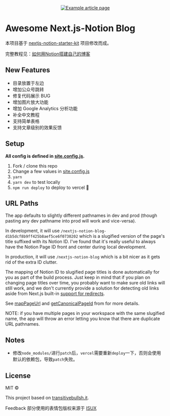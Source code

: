 <p align="center">
  <a href="https://nextjs-notion-starter-kit-frankcbliu.vercel.app">
    <img alt="Example article page" src="https://user-images.githubusercontent.com/36353894/145680596-8a06e81c-65c7-4ec9-9101-ded668c9a3eb.png">
  </a>
</p>


# Awesome Next.js-Notion Blog

本项目基于 [nextjs-notion-starter-kit](https://github.com/transitive-bullshit/nextjs-notion-starter-kit) 项目修改而成。

完整教程见：[如何用Notion搭建自己的博客](https://szufrank.top/create-notion-blog)

## New Features

- 目录放置于左边
- 增加公众号跳转
- 修复代码展示 BUG
- 增加图片放大功能
- 增加 Google Analytics 分析功能
- 补全中文教程
- 支持简单表格
- 支持文章级别的效果反馈

## Setup

**All config is defined in [site.config.js](./site.config.js).**

1. Fork / clone this repo
2. Change a few values in [site.config.js](./site.config.js)
3. `yarn`
4. `yarn dev` to test locally
5. `npm run deploy` to deploy to vercel 💪

## URL Paths

The app defaults to slightly different pathnames in dev and prod (though pasting any dev pathname into prod will work and vice-versa).

In development, it will use `/nextjs-notion-blog-d1b5dcf8b9ff425b8aef5ce6f0730202` which is a slugified version of the page's title suffixed with its Notion ID. I've found that it's really useful to always have the Notion Page ID front and center during local development.

In production, it will use `/nextjs-notion-blog` which is a bit nicer as it gets rid of the extra ID clutter.

The mapping of Notion ID to slugified page titles is done automatically for you as part of the build process. Just keep in mind that if you plan on changing page titles over time, you probably want to make sure old links will still work, and we don't currently provide a solution for detecting old links aside from Next.js built-in [support for redirects](https://nextjs.org/docs/api-reference/next.config.js/redirects).

See [mapPageUrl](./lib/map-page-url.ts) and [getCanonicalPageId](https://github.com/NotionX/react-notion-x/blob/master/packages/notion-utils/src/get-canonical-page-id.ts) from for more details.

NOTE: if you have multiple pages in your workspace with the same slugified name, the app will throw an error letting you know that there are duplicate URL pathnames.

## Notes

- 修改`node_modules/`进行`patch`后，`vercel`需要重新`deploy`一下，否则会使用默认的依赖包，导致`patch`失败。

## License

MIT © 

This project based on [transitivebullsh.it](https://transitivebullsh.it).

Feedback 部分使用的表情包版权来源于 [ISUX](https://isux.tencent.com/articles/HD_QQ_emoticon.html)
